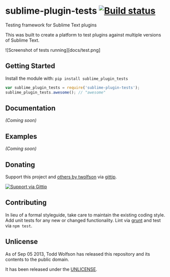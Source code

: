# sublime-plugin-tests [![Build status](https://travis-ci.org/twolfson/sublime-plugin-tests.png?branch=master)](https://travis-ci.org/twolfson/sublime-plugin-tests)

Testing framework for Sublime Text plugins

This was built to create a platform to test plugins against multiple versions of Sublime Text.

![Screenshot of tests running][docs/test.png]

## Getting Started
Install the module with: `pip install sublime_plugin_tests`

```javascript
var sublime_plugin_tests = require('sublime-plugin-tests');
sublime_plugin_tests.awesome(); // "awesome"
```

## Documentation
_(Coming soon)_

## Examples
_(Coming soon)_

## Donating
Support this project and [others by twolfson][gittip] via [gittip][].

[![Support via Gittip][gittip-badge]][gittip]

[gittip-badge]: https://rawgithub.com/twolfson/gittip-badge/master/dist/gittip.png
[gittip]: https://www.gittip.com/twolfson/

## Contributing
In lieu of a formal styleguide, take care to maintain the existing coding style. Add unit tests for any new or changed functionality. Lint via [grunt](https://github.com/gruntjs/grunt) and test via `npm test`.

## Unlicense
As of Sep 05 2013, Todd Wolfson has released this repository and its contents to the public domain.

It has been released under the [UNLICENSE][].

[UNLICENSE]: UNLICENSE
